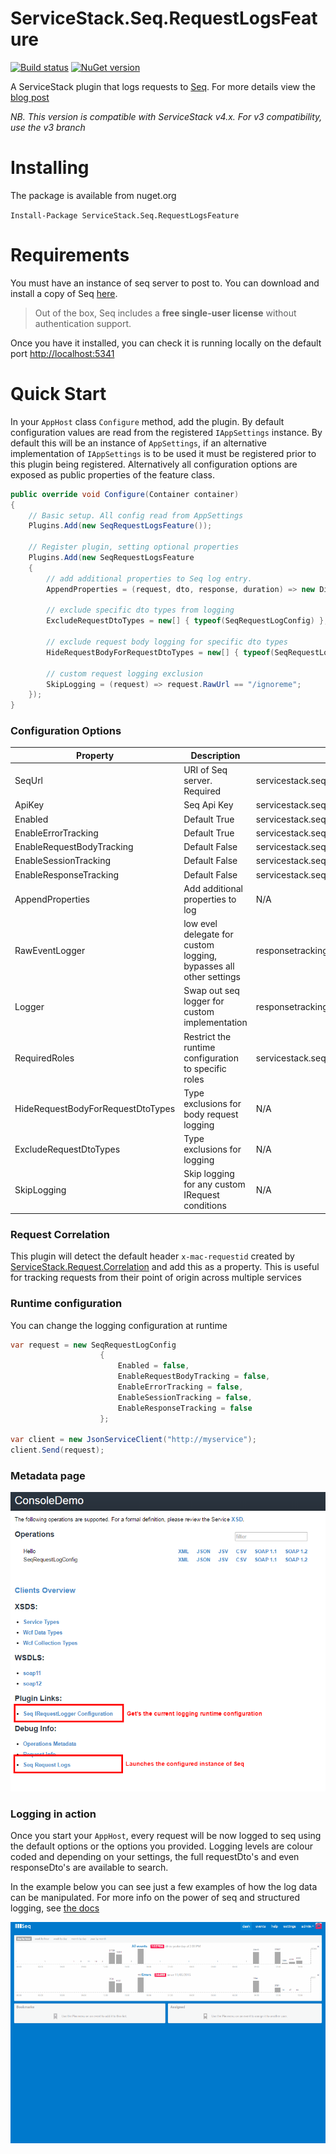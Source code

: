 # ServiceStack.Seq.RequestLogsFeature

[![Build status](https://ci.appveyor.com/api/projects/status/89pfhb02b0psi80e/branch/master?svg=true)](https://ci.appveyor.com/project/wwwlicious/servicestack-seq-requestlogsfeature/branch/master)
[![NuGet version](https://badge.fury.io/nu/ServiceStack.Seq.RequestLogsFeature.svg)](https://badge.fury.io/nu/ServiceStack.Seq.RequestLogsFeature)

A ServiceStack plugin that logs requests to [Seq](http://getseq.net). For more details view the [blog post](http://wwwlicious.com/2015/10/25/logging-servicestack-requests-with-seq/)

*NB. This version is compatible with ServiceStack v4.x. For v3 compatibility, use the v3 branch*

# Installing

The package is available from nuget.org

`Install-Package ServiceStack.Seq.RequestLogsFeature`

# Requirements

You must have an instance of seq server to post to. You can download and install a copy of Seq [here](http://getseq.net).
>Out of the box, Seq includes a **free single-user license** without authentication support.

Once you have it installed, you can check it is running locally on the default port [http://localhost:5341](http://localhost:5341)

# Quick Start

In your `AppHost` class `Configure` method, add the plugin. By default configuration values are read from the registered `IAppSettings` instance. By default this will be an instance of `AppSettings`, if an alternative implementation of `IAppSettings` is to be used it must be registered prior to this plugin being registered.
Alternatively all configuration options are exposed as public properties of the feature class.

```csharp
public override void Configure(Container container)
{
    // Basic setup. All config read from AppSettings
    Plugins.Add(new SeqRequestLogsFeature());

	// Register plugin, setting optional properties 
    Plugins.Add(new SeqRequestLogsFeature
    {
        // add additional properties to Seq log entry.
        AppendProperties = (request, dto, response, duration) => new Dictionary<string, object> { { "NewCustomProperty", "42" } },

        // exclude specific dto types from logging
        ExcludeRequestDtoTypes = new[] { typeof(SeqRequestLogConfig) }, 
        
        // exclude request body logging for specific dto types
        HideRequestBodyForRequestDtoTypes = new[] { typeof(SeqRequestLogConfig) },
        
        // custom request logging exclusion
        SkipLogging = (request) => request.RawUrl == "/ignoreme"; 
    });
}
```
### Configuration Options
| Property | Description | AppSettings key |
| --- | --- | --- |
| SeqUrl | URI of Seq server. Required | servicestack.seq.requestlogs.seq.url|
| ApiKey | Seq Api Key | servicestack.seq.requestlogs.seq.apikey|
| Enabled | Default True | servicestack.seq.requestlogs.enabled|
| EnableErrorTracking | Default True | servicestack.seq.requestlogs.errortracking.enabled|
| EnableRequestBodyTracking | Default False | servicestack.seq.requestlogs.requestbodytracking.enabled|
| EnableSessionTracking | Default False | servicestack.seq.requestlogs.sessiontracking.enabled|
| EnableResponseTracking | Default False | servicestack.seq.requestlogs.responsetracking.enabled|
| AppendProperties | Add additional properties to log | N/A|
| RawEventLogger | low evel delegate for custom logging, bypasses all other settings | responsetracking.enabled|
| Logger | Swap out seq logger for custom implementation | responsetracking.enabled|
| RequiredRoles | Restrict the runtime configuration to specific roles | servicestack.seq.requestlogs.requiredroles|
| HideRequestBodyForRequestDtoTypes | Type exclusions for body request logging | N/A|
| ExcludeRequestDtoTypes | Type exclusions for logging | N/A|
| SkipLogging | Skip logging for any custom IRequest conditions | N/A


### Request Correlation

This plugin will detect the default header `x-mac-requestid` created by [ServiceStack.Request.Correlation](https://github.com/MacLeanElectrical/servicestack-request-correlation)
and add this as a property. This is useful for tracking requests from their point of origin across multiple services

### Runtime configuration

You can change the logging configuration at runtime 

```csharp
var request = new SeqRequestLogConfig
                    {
                        Enabled = false,
                        EnableRequestBodyTracking = false,
                        EnableErrorTracking = false,
                        EnableSessionTracking = false,
                        EnableResponseTracking = false
                    };

var client = new JsonServiceClient("http://myservice");
client.Send(request);
```

### Metadata page

![Metadata](assets/SeqRequestLogger_Metadata.png)


### Logging in action

Once you start your `AppHost`, every request will be now logged to seq using the default options or the options you provided.
Logging levels are colour coded and depending on your settings, the full requestDto's and even responseDto's are available to search.

In the example below you can see just a few examples of how the log data can be manipulated. For more info on the power of seq and 
structured logging, see [the docs](http://docs.getseq.net/docs)

![Seq Request Logs](assets/seq.gif)
